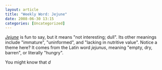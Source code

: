```yaml
---
layout: article
title: "Weekly Word: Jejune"
date: 2008-06-30 13:15
categories: [Uncategorized]
---
```

<em><a href="http://dictionary.reference.com/browse/jejune">Jejune</a></em> is fun to say, but it means "not interesting; dull". Its other meanings include "immature", "uninformed", and "lacking in nutritive value". Notice a theme here? It comes from the Latin word <em>jejunus</em>, meaning "empty, dry, barren", or literally "hungry".

You might know that <em>d
